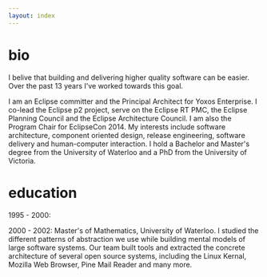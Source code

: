 ```yaml
---
layout: index
---
```


bio
===============
I belive that building and delivering higher quality software can be easier. Over the past 13 years
I've worked towards this goal.

I am an Eclipse committer and the Principal Architect for Yoxos Enterprise. I co-lead the Eclipse 
p2 project, serve on the Eclipse RT PMC, the Eclipse Planning Council and the Eclipse Architecture Council. 
I am also the Program Chair for EclipseCon 2014.
My interests include software architecture, component oriented design, release engineering, software
delivery and human-computer interaction.
I hold a Bachelor and Master's degree from the University of Waterloo and a PhD from the University of Victoria.


education
==============
1995 - 2000: 

2000 - 2002:  Master's of Mathematics, University of Waterloo.
I studied the different patterns of abstraction we use while building mental models of large 
software systems. Our team built tools and extracted the concrete architecture of several open source systems, including
the Linux Kernal, Mozilla Web Browser, Pine Mail Reader and many more.


